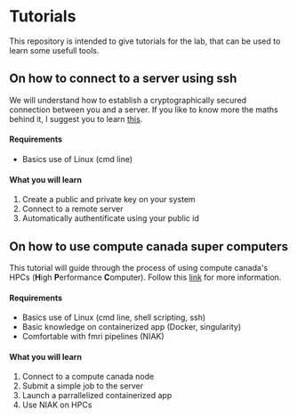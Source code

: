 # Tutorials
This repository is intended to give tutorials for the lab, that can be used to learn some usefull tools.

## On how to connect to a server using ssh
We will understand how to establish a cryptographically secured connection between you and a server.
If you like to know more the maths behind it, I suggest you to learn [this](https://nrich.maths.org/2200).

#### Requirements
- Basics use of Linux (cmd line)

#### What you will learn
1. Create a public and private key on your system
2. Connect to a remote server
2. Automatically authentificate using your public id

## On how to use compute canada super computers
This tutorial will guide through the process of using compute canada's HPCs (**H**igh **P**erformance **C**omputer).
Follow this [link](https://docs.computecanada.ca/wiki/Getting_Started) for more information.

#### Requirements
- Basics use of Linux (cmd line, shell scripting, ssh)
- Basic knowledge on containerized app (Docker, singularity)
- Comfortable with fmri pipelines (NIAK)

#### What you will learn
1. Connect to a compute canada node
2. Submit a simple job to the server
3. Launch a parrallelized containerized app
4. Use NIAK on HPCs
